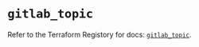 # `gitlab_topic`

Refer to the Terraform Registory for docs: [`gitlab_topic`](https://registry.terraform.io/providers/gitlabhq/gitlab/16.7.0/docs/resources/topic).
